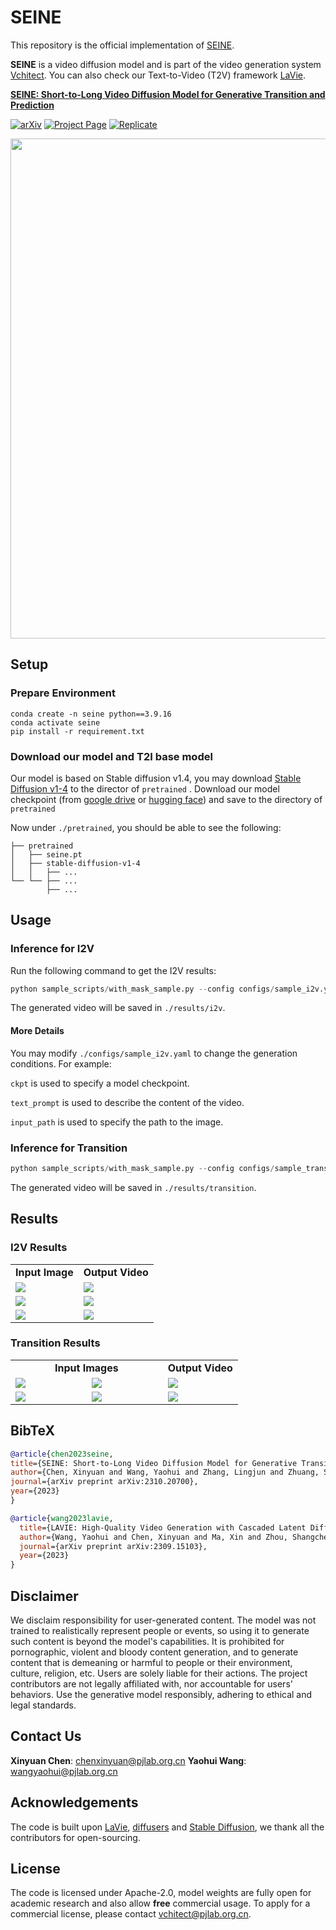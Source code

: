 # SEINE
This repository is the official implementation of [SEINE](https://arxiv.org/abs/2310.20700).

**SEINE** is a video diffusion model and is part of the video generation system [Vchitect](http://vchitect.intern-ai.org.cn/). 
You can also check our Text-to-Video (T2V) framework [LaVie](https://github.com/Vchitect/LaVie).

**[SEINE: Short-to-Long Video Diffusion Model for Generative Transition and Prediction](https://arxiv.org/abs/2310.20700)**

[![arXiv](https://img.shields.io/badge/arXiv-2310.20700-b31b1b.svg)](https://arxiv.org/abs/2310.20700)
[![Project Page](https://img.shields.io/badge/Project-Website-green)](https://vchitect.github.io/SEINE-project/)
[![Replicate](https://replicate.com/lucataco/seine/badge)](https://replicate.com/lucataco/seine) 

<img src="https://github.com/Vchitect/SEINE/blob/main/seine.gif?raw=true" width="800">


##  Setup

### Prepare Environment
```
conda create -n seine python==3.9.16
conda activate seine
pip install -r requirement.txt
```

### Download our model and T2I base model

Our model is based on Stable diffusion v1.4, you may download [Stable Diffusion v1-4](https://huggingface.co/CompVis/stable-diffusion-v1-4) to the director of ``` pretrained ```
.
Download our model checkpoint (from [google drive](https://drive.google.com/drive/folders/1cWfeDzKJhpb0m6HA5DoMOH0_ItuUY95b?usp=sharing) or [hugging face](https://huggingface.co/xinyuanc91/SEINE/tree/main)) and save to the directory of ```pretrained```


Now under `./pretrained`, you should be able to see the following:
```
├── pretrained
│   ├── seine.pt
│   ├── stable-diffusion-v1-4
│   │   ├── ...
└── └── ├── ...
        ├── ...
```
## Usage
### Inference for I2V 
Run the following command to get the I2V results:
```python
python sample_scripts/with_mask_sample.py --config configs/sample_i2v.yaml
```
The generated video will be saved in ```./results/i2v```.

#### More Details
You may modify ```./configs/sample_i2v.yaml``` to change the generation conditions.
For example:

```ckpt``` is used to specify a model checkpoint.

```text_prompt``` is used to describe the content of the video.

```input_path``` is used to specify the path to the image.

### Inference for Transition
```python
python sample_scripts/with_mask_sample.py --config configs/sample_transition.yaml
```
The generated video will be saved in ```./results/transition```.




## Results
### I2V Results
<table class="center">
<tr>
  <td style="text-align:center;"><b>Input Image</b></td>
  <td style="text-align:center;" colspan="1"><b>Output Video</b></td>
</tr>
<tr>
  <td><img src="https://github.com/Vchitect/SEINE-project/blob/main/static/image-animation/more_results/Close-up_essence_is_poured_from_bottleKodak_Vision.png?raw=true"></td>
  <td><img src="examples/Close-up essence is poured from bottleKodak Vision3 50,slow motion_0000_001.gif"></td>
</tr>

<tr>
  <td><img src="input/i2v/The_picture_shows_the_beauty_of_the_sea_.jpg"></td>
  <td><img src="examples/The picture shows the beauty of the sea and at the sam,slow motion_0000_11301.gif"></td>
</tr>

<tr>
  <td><img src="input/i2v/The_picture_shows_the_beauty_of_the_sea.png"></td>
  <td><img src="examples/The picture shows the beauty of the sea and at the sam,slow motion_0000_6600.gif"></td>
</tr>

</table>


### Transition Results
<table>
<tr>
  <td style="text-align:center;width: 67%" colspan="2"><b>Input Images</b></td>
  <td style="text-align:center;" ><b>Output Video</b></td>
</tr>
<tr>
  <td><img src="https://vchitect.github.io/SEINE-project/static/diverse/reference-scene/1-Close-up%20shot%20of%20a%20blooming%20cherry%20tree,%20realism-1.png" ></td>
  <td><img src="https://vchitect.github.io/SEINE-project/static/diverse/reference-scene/2-Wide%20angle%20shot%20of%20an%20alien%20planet%20with%20cherry%20blossom%20forest-2.png" ></td>
  <td><img src="examples/Travel from Earth's spring blossoms to the alien cherry blossom forestssmooth transition, slow motion_0000_003.gif" ></td>
</tr>
<tr>
  <td><img src="https://vchitect.github.io/SEINE-project/static/transition/spiderman/spiderman.png" ></td>
  <td><img src="https://vchitect.github.io/SEINE-project/static/transition/spiderman/sand.png" ></td>
  <td><img src="examples/spiderman-becomes-a-sand-sculpture.gif" ></td>
</tr>

</table>

## BibTeX
```bibtex
@article{chen2023seine,
title={SEINE: Short-to-Long Video Diffusion Model for Generative Transition and Prediction},
author={Chen, Xinyuan and Wang, Yaohui and Zhang, Lingjun and Zhuang, Shaobin and Ma, Xin and Yu, Jiashuo and Wang, Yali and Lin, Dahua and Qiao, Yu and Liu, Ziwei},
journal={arXiv preprint arXiv:2310.20700},
year={2023}
}
```

```bibtex
@article{wang2023lavie,
  title={LAVIE: High-Quality Video Generation with Cascaded Latent Diffusion Models},
  author={Wang, Yaohui and Chen, Xinyuan and Ma, Xin and Zhou, Shangchen and Huang, Ziqi and Wang, Yi and Yang, Ceyuan and He, Yinan and Yu, Jiashuo and Yang, Peiqing and others},
  journal={arXiv preprint arXiv:2309.15103},
  year={2023}
}
```

## Disclaimer
We disclaim responsibility for user-generated content. The model was not trained to realistically represent people or events, so using it to generate such content is beyond the model's capabilities. It is prohibited for pornographic, violent and bloody content generation, and to generate content that is demeaning or harmful to people or their environment, culture, religion, etc. Users are solely liable for their actions. The project contributors are not legally affiliated with, nor accountable for users' behaviors. Use the generative model responsibly, adhering to ethical and legal standards.

## Contact Us
**Xinyuan Chen**: [chenxinyuan@pjlab.org.cn](mailto:chenxinyuan@pjlab.org.cn)
**Yaohui Wang**: [wangyaohui@pjlab.org.cn](mailto:wangyaohui@pjlab.org.cn)  

## Acknowledgements
The code is built upon [LaVie](https://github.com/Vchitect/LaVie), [diffusers](https://github.com/huggingface/diffusers) and [Stable Diffusion](https://github.com/CompVis/stable-diffusion), we thank all the contributors for open-sourcing. 


## License
The code is licensed under Apache-2.0, model weights are fully open for academic research and also allow **free** commercial usage. To apply for a commercial license, please contact vchitect@pjlab.org.cn.
